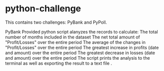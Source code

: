 # python-challenge
This contains two challenges: PyBank and  PyPoll.

PyBank
    Provided python script alanyzes the records to calculate:
        The total number of months included in the dataset
        The net total amount of "Profit/Losses" over the entire period
        The average of the changes in "Profit/Losses" over the entire period
        The greatest increase in profits (date and amount) over the entire period
        The greatest decrease in losses (date and amount) over the entire period
    The script prints the analysis to the terminal as well as exporting the result to a text file .